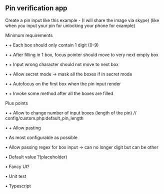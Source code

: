 
## Pin verification app

Create a pin input like this example - (I will share the image via skype)
(like when you input your pin for unlocking your phone for example)

Minimum requirements

• + Each box should only contain 1 digit (0-9)

• + After filling in 1 box, focus pointer should move to very next empty box

• + Input wrong character should not move to next box

• + Allow secret mode -> mask all the boxes if in secret mode

• + Autofocus on the first box when the pin input render

• + Invoke some method after all the boxes are filled

Plus points

• + Allow to change number of input boxes (length of the pin) // config/custom.php:default_pin_length

• + Allow pasting

• As most configurable as possible

• Allow passing regex for box input -> can no longer digit but can be other

• Default value ?(placeholder)

• Fancy UI?

• Unit test

• Typescript
